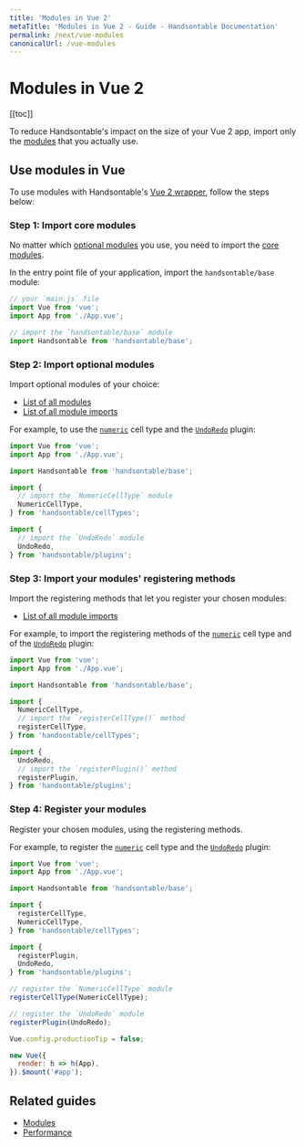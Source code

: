 ```yaml
---
title: 'Modules in Vue 2'
metaTitle: 'Modules in Vue 2 - Guide - Handsontable Documentation'
permalink: /next/vue-modules
canonicalUrl: /vue-modules
---
```


# Modules in Vue 2

[[toc]]

To reduce Handsontable's impact on the size of your Vue 2 app, import only the [modules](@/guides/building-and-tooling/modules.md) that you actually use.

## Use modules in Vue

To use modules with Handsontable's [Vue 2 wrapper](@/guides/integrate-with-vue/vue-installation.md), follow the steps below:

### Step 1: Import core modules

No matter which [optional modules](@/guides/building-and-tooling/modules.md#list-of-all-modules) you use, you need to import the [core modules](@/guides/building-and-tooling/modules.md#core-modules).

In the entry point file of your application, import the `handsontable/base` module:
  ```js
  // your `main.js` file
  import Vue from 'vue';
  import App from './App.vue';

  // import the `handsontable/base` module
  import Handsontable from 'handsontable/base';
  ```

### Step 2: Import optional modules

Import optional modules of your choice:

- [List of all modules](@/guides/building-and-tooling/modules.md#list-of-all-modules)
- [List of all module imports](@/guides/building-and-tooling/modules.md#list-of-all-module-imports)

For example, to use the [`numeric`](@/guides/cell-types/numeric-cell-type.md) cell type and the [`UndoRedo`](@/api/undoRedo.md) plugin:
  ```js
  import Vue from 'vue';
  import App from './App.vue';

  import Handsontable from 'handsontable/base';

  import {
    // import the `NumericCellType` module
    NumericCellType,
  } from 'handsontable/cellTypes';

  import {
    // import the `UndoRedo` module
    UndoRedo,
  } from 'handsontable/plugins';
  ```

### Step 3: Import your modules' registering methods

Import the registering methods that let you register your chosen modules:

- [List of all module imports](@/guides/building-and-tooling/modules.md#list-of-all-module-imports)

For example, to import the registering methods of the [`numeric`](@/guides/cell-types/numeric-cell-type.md) cell type and of the [`UndoRedo`](@/api/undoRedo.md) plugin:
  ```js
  import Vue from 'vue';
  import App from './App.vue';

  import Handsontable from 'handsontable/base';

  import {
    NumericCellType,
    // import the `registerCellType()` method
    registerCellType,
  } from 'handsontable/cellTypes';

  import {
    UndoRedo,
    // import the `registerPlugin()` method
    registerPlugin,
  } from 'handsontable/plugins';
  ```

### Step 4: Register your modules
Register your chosen modules, using the registering methods.

For example, to register the [`numeric`](@/guides/cell-types/numeric-cell-type.md) cell type and the [`UndoRedo`](@/api/undoRedo.md) plugin: 
  ```js
  import Vue from 'vue';
  import App from './App.vue';

  import Handsontable from 'handsontable/base';

  import {
    registerCellType,
    NumericCellType,
  } from 'handsontable/cellTypes';

  import {
    registerPlugin,
    UndoRedo,
  } from 'handsontable/plugins';

  // register the `NumericCellType` module
  registerCellType(NumericCellType);

  // register the `UndoRedo` module
  registerPlugin(UndoRedo);
  
  Vue.config.productionTip = false;

  new Vue({
    render: h => h(App),
  }).$mount('#app');
  ```

## Related guides

- [Modules](@/guides/building-and-tooling/modules.md)
- [Performance](@/guides/optimization/performance.md)